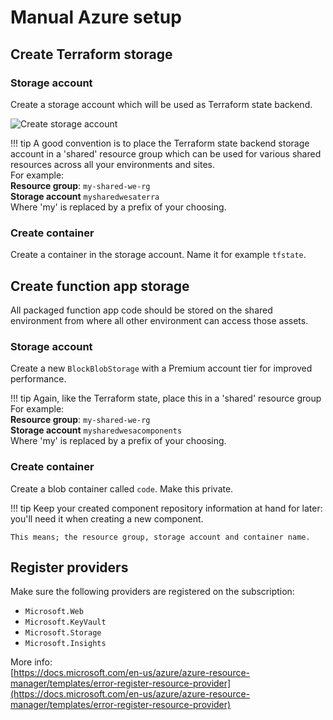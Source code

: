 # Manual Azure setup

## Create Terraform storage

### Storage account

Create a storage account which will be used as Terraform state backend.

![Create storage account](../../_img/azure/terraform_storage_account.png)

!!! tip
A good convention is to place the Terraform state backend storage account in a 'shared' resource group which can be used for
various shared resources across all your environments and sites.<br>
For example:<br>
**Resource group**: `my-shared-we-rg`<br>
**Storage account** `mysharedwesaterra`<br>
Where 'my' is replaced by a prefix of your choosing.

### Create container

Create a container in the storage account. Name it for example `tfstate`.

## Create function app storage

All packaged function app code should be stored on the shared environment from where all other environment can access those
assets.

### Storage account

Create a new `BlockBlobStorage` with a Premium account tier for improved performance.

!!! tip
Again, like the Terraform state, place this in a 'shared' resource group
For example:<br>
**Resource group**: `my-shared-we-rg`<br>
**Storage account** `mysharedwesacomponents`<br>
Where 'my' is replaced by a prefix of your choosing.

### Create container

Create a blob container called `code`. Make this private.

!!! tip
Keep your created component repository information at hand for later: you'll need it when creating a new component.

    This means; the resource group, storage account and container name.

## Register providers

Make sure the following providers are registered on the subscription:

- `Microsoft.Web`
- `Microsoft.KeyVault`
- `Microsoft.Storage`
- `Microsoft.Insights`

More info:<br>
[https://docs.microsoft.com/en-us/azure/azure-resource-manager/templates/error-register-resource-provider](https://docs.microsoft.com/en-us/azure/azure-resource-manager/templates/error-register-resource-provider)
